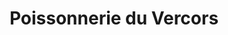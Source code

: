 ---
title: "Poissonnerie du Vercors"
url: /villard-de-lans/poissonnerie-du-vercors/
shop: fruits de mer
---